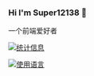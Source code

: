 ### Hi I'm Super12138 👋

一个前端爱好者

[![统计信息](https://github-readme-stats.vercel.app/api?username=Super12138&show_icons=true&icon_color=0366d6&bg_color=ffffff&hide_title=true&hide=contribs&include_all_commits=true)](https://github.com/Super12138/)

[![使用语言](https://github-readme-stats.vercel.app/api/top-langs/?username=Super12138&layout=compact)](https://github.com/Super12138/)
